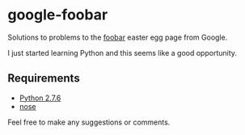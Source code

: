 # google-foobar

Solutions to problems to the [foobar](http://www.google.com/foobar) easter egg page from Google.

I just started learning Python and this seems like a good opportunity.

## Requirements

-  [Python 2.7.6](https://www.python.org/downloads/release/python-2713/)
-  [nose](http://nose.readthedocs.io/en/latest/)

Feel free to make any suggestions or comments.